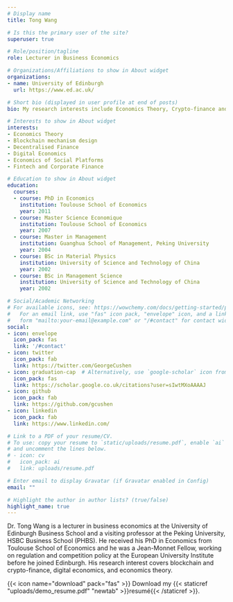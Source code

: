 ```yaml
---
# Display name
title: Tong Wang

# Is this the primary user of the site?
superuser: true

# Role/position/tagline
role: Lecturer in Business Economics

# Organizations/Affiliations to show in About widget
organizations:
- name: University of Edinburgh
  url: https://www.ed.ac.uk/

# Short bio (displayed in user profile at end of posts)
bio: My research interests include Economics Theory, Crypto-finance and Digital Economics.

# Interests to show in About widget
interests:
- Economics Theory
- Blockchain mechanism design
- Decentralised Finance
- Digital Economics
- Economics of Social Platforms
- Fintech and Corporate Finance

# Education to show in About widget
education:
  courses:
  - course: PhD in Economics
    institution: Toulouse School of Economics
    year: 2011
  - course: Master Science Economique
    institution: Toulouse School of Economics
    year: 2007
  - course: Master in Management
    institution: Guanghua School of Management, Peking University
    year: 2004
  - course: BSc in Material Physics
    institution: University of Science and Technology of China
    year: 2002
  - course: BSc in Management Science
    institution: University of Science and Technology of China
    year: 2002

# Social/Academic Networking
# For available icons, see: https://wowchemy.com/docs/getting-started/page-builder/#icons
#   For an email link, use "fas" icon pack, "envelope" icon, and a link in the
#   form "mailto:your-email@example.com" or "/#contact" for contact widget.
social:
- icon: envelope
  icon_pack: fas
  link: '/#contact'
- icon: twitter
  icon_pack: fab
  link: https://twitter.com/GeorgeCushen
- icon: graduation-cap  # Alternatively, use `google-scholar` icon from `ai` icon pack
  icon_pack: fas
  link: https://scholar.google.co.uk/citations?user=sIwtMXoAAAAJ
- icon: github
  icon_pack: fab
  link: https://github.com/gcushen
- icon: linkedin
  icon_pack: fab
  link: https://www.linkedin.com/

# Link to a PDF of your resume/CV.
# To use: copy your resume to `static/uploads/resume.pdf`, enable `ai` icons in `params.toml`, 
# and uncomment the lines below.
# - icon: cv
#   icon_pack: ai
#   link: uploads/resume.pdf

# Enter email to display Gravatar (if Gravatar enabled in Config)
email: ""

# Highlight the author in author lists? (true/false)
highlight_name: true
---
```


Dr. Tong Wang is a lecturer in business economics at the University of Edinburgh Business School and a visiting professor at the Peking University, HSBC Business School (PHBS). He received his PhD in Economics from Toulouse School of Economics and he was a Jean-Monnet Fellow, working on regulation and competition policy at the European University Institute before he joined Edinburgh. His research interest covers blockchain and crypto-finance, digital economics, and economics theory. 

{{< icon name="download" pack="fas" >}} Download my {{< staticref "uploads/demo_resume.pdf" "newtab" >}}resumé{{< /staticref >}}.
